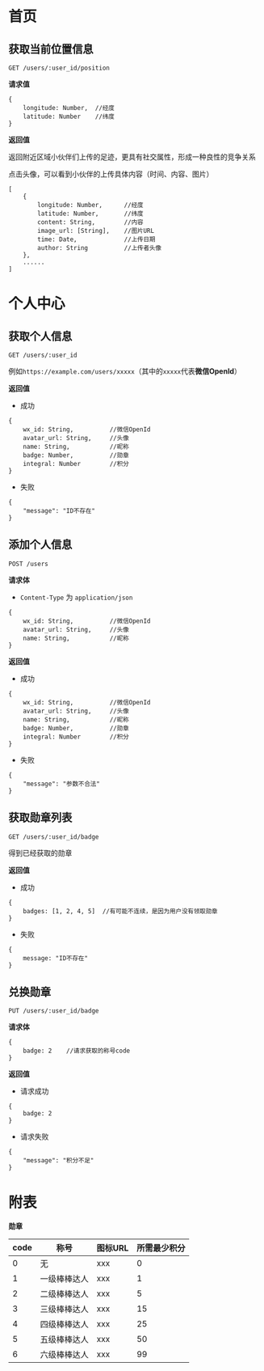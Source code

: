 # 首页

## 获取当前位置信息

```
GET /users/:user_id/position
```

**请求值**

```
{
    longitude: Number,  //经度
    latitude: Number    //纬度
}
```

**返回值**

返回附近区域小伙伴们上传的足迹，更具有社交属性，形成一种良性的竞争关系

点击头像，可以看到小伙伴的上传具体内容（时间、内容、图片）

```
[
    {
        longitude: Number,      //经度
        latitude: Number,       //纬度
        content: String,        //内容
        image_url: [String],    //图片URL
        time: Date,             //上传日期
        author: String          //上传者头像
    },
    ......
]
```

# 个人中心

## 获取个人信息

```
GET /users/:user_id
```

例如`https://example.com/users/xxxxx`（其中的`xxxxx`代表**微信OpenId**）

**返回值**

* 成功

```
{
    wx_id: String,          //微信OpenId
    avatar_url: String,     //头像
    name: String,           //昵称
    badge: Number,          //勋章
    integral: Number        //积分
}
```

* 失败

```
{
    "message": "ID不存在"
}
```

## 添加个人信息

```
POST /users
```

**请求体**

* `Content-Type` 为 `application/json`

```
{
    wx_id: String,          //微信OpenId
    avatar_url: String,     //头像
    name: String,           //昵称
}
```

**返回值**

* 成功

```
{
    wx_id: String,          //微信OpenId
    avatar_url: String,     //头像
    name: String,           //昵称
    badge: Number,          //勋章
    integral: Number        //积分
}
```

* 失败

```
{
    "message": "参数不合法"
}
```

## 获取勋章列表

```
GET /users/:user_id/badge
```

得到已经获取的勋章

**返回值**

* 成功

```
{
    badges: [1, 2, 4, 5]  //有可能不连续，是因为用户没有领取勋章
}
```

* 失败

```
{
    message: "ID不存在"
}
```

## 兑换勋章

```
PUT /users/:user_id/badge
```

**请求体**

```
{
    badge: 2    //请求获取的称号code
}
```

**返回值**

* 请求成功
```
{
    badge: 2
}
```

* 请求失败
```
{
    "message": "积分不足"
}
```

# 附表

**勋章**

| code | 称号 | 图标URL | 所需最少积分 |
|------|------|--------|-------------|
| 0 | 无 | xxx | 0 |
| 1 | 一级棒棒达人 | xxx | 1 |
| 2 | 二级棒棒达人 | xxx | 5 |
| 3 | 三级棒棒达人 | xxx | 15 |
| 4 | 四级棒棒达人 | xxx | 25 |
| 5 | 五级棒棒达人 | xxx | 50 |
| 6 | 六级棒棒达人 | xxx | 99 |
